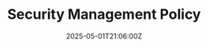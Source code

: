 ---
title: Security Management Policy
linkTitle: Security Management Policy
date: '2025-05-01T21:06:00Z'
weight: 1
description: No content
draft: false
ref: security-management-policy
---
